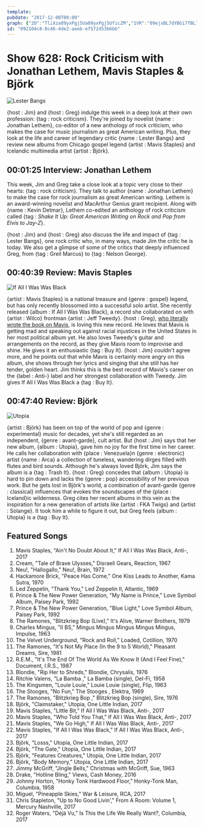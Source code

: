 ```yaml
---
template: 
pubdate: "2017-12-08T00:00"
graph: {"2D":"TliXza09yxPgj5Ua09yxPgj5UficZM","1VR":"09ejxBL7dYBGi7fBL7dYBL7dYZyyXyBL7dYBVno709ejx97qip09ejxBVno797qipBHm1G97qipX6cfd","27G":"BQsAMX6cfdRx1Ysjc9FIFkAblRx1YsBEjLYRx1Ys97qipBHm1GVycyBjc9FI"}
id: "092104c8-8c46-4de2-aeeb-ef572d53b6bb"
---
```






# Show 628: Rock Criticism with Jonathan Lethem, Mavis Staples & Björk

![Lester Bangs](https://static.soundopinions.org/images/2017/lesterbangs_web.jpg)

{host : Jim} and {host : Greg} indulge this week in a deep look at their own profession: {tag : rock criticism}. They're joined by novelist {name : Jonathan Lethem}, co-editor of a new anthology of rock criticism, who makes the case for music journalism as great American writing. Plus, they look at the life and career of legendary critic {name : Lester Bangs} and review new albums from Chicago gospel legend {artist : Mavis Staples} and Icelandic multimedia artist {artist : Björk}.



## 00:01:25 Interview: Jonathan Lethem

This week, Jim and Greg take a close look at a topic very close to their hearts: {tag : rock criticism}. They talk to author {name : Jonathan Lethem} to make the case for rock journalism as great American writing. Lethem is an award-winning novelist and MacArthur Genius grant recipient. Along with {name : Kevin Detmar}, Lethem co-edited an anthology of rock criticism called {tag : *Shake It Up: Great American Writing on Rock and Pop from Elvis to Jay-Z*}.

{host : Jim} and {host : Greg} also discuss the life and impact of {tag : Lester Bangs}, one rock critic who, in many ways, made Jim the critic he is today. We also get a glimpse of some of the critics that deeply influenced Greg, from {tag : Greil Marcus} to {tag : Nelson George}.



## 00:40:39 Review: Mavis Staples

![If All I Was Was Black](https://static.soundopinions.org/assets/628/1VR0.jpg)

{artist : Mavis Staples} is a national treasure and {genre : gospel} legend, but has only recently blossomed into a successful solo artist. She recently released {album : If All I Was Was Black}, a record she collaborated on with {artist : Wilco} frontman {artist : Jeff Tweedy}. {host : Greg}, [who literally wrote the book on Mavis](https://www.amazon.com/Ill-Take-You-There-Freedoms/dp/1451647859), is loving this new record. He loves that Mavis is getting mad and speaking out against racial injustices in the United States in her most political album yet. He also loves Tweedy's guitar and arrangements on the record, as they give Mavis room to improvise and shine. He gives it an enthusiastic {tag : Buy It}. {host : Jim} couldn't agree more, and he points out that while Mavis is certainly more angry on this album, she shows through her lyrics and singing that she still has her tender, golden heart. Jim thinks this is the best record of Mavis's career on the {label : Anti-} label and her strongest collaboration with Tweedy. Jim gives If All I Was Was Black a {tag : Buy It}.



## 00:47:40 Review: Björk

![Utopia](https://static.soundopinions.org/assets/628/27G0.jpg)

{artist : Björk} has been on top of the world of pop and {genre : experimental} music for decades, yet she's still regarded as an independent, {genre : avant-garde}, cult artist. But {host : Jim} says that her new album, {album : Utopia}, gave him no joy for the first time in her career. He calls her collaboration with {place : Venezuela}n {genre : electronic} artist {name : Arca} a collection of tuneless, wandering dirges filled with flutes and bird sounds. Although he's always loved Björk, Jim says the album is a {tag : Trash It}. {host : Greg} concedes that {album : Utopia} is hard to pin down and lacks the {genre : pop} accessibility of her previous work. But he gets lost in Björk's world, a combination of avant-garde {genre : classical} influences that evokes the soundscapes of the {place : Iceland}ic wilderness. Greg cites her recent albums in this vein as the inspiration for a new generation of artists like {artist : FKA Twigs} and {artist : Solange}. It took him a while to figure it out, but Greg feels {album : Utopia} is a {tag : Buy It}.



## Featured Songs

1. Mavis Staples, "Ain't No Doubt About It," If All I Was Was Black, Anti-, 2017
2. Cream, "Tale of Brave Ulysses," Disraeli Gears, Reaction, 1967
3. Neu!, "Hallogallo," Neu!, Brain, 1972
4. Hackamore Brick, "Peace Has Come," One Kiss Leads to Another, Kama Sutra, 1970
5. Led Zeppelin, "Thank You," Led Zeppelin II, Atlantic, 1969
6. Prince & The New Power Generation, "My Name is Prince," Love Symbol Album, Paisey Park, 1992
7. Prince & The New Power Generation, "Blue Light," Love Symbol Album, Paisey Park, 1992
8. The Ramones, "Blitzkrieg Bop (Live)," It's Alive, Warner Brothers, 1979
9. Charles Mingus, "II BS," Mingus Mingus Mingus Mingus Mingus, Impulse, 1963
10. The Velvet Underground, "Rock and Roll," Loaded, Cotillion, 1970
11. The Ramones, "It's Not My Place (In the 9 to 5 World)," Pleasant Dreams, Sire, 1981
12. R.E.M., "It's The End Of The World As We Know It (And I Feel Fine)," Document, I.R.S., 1987
13. Blondie, "Rip Her to Shreds," Blondie, Chrysalis, 1976
14. Ritchie Valens, "La Bamba ," La Bamba (single), Del-Fi, 1958
15. The Kingsmen, "Louie Louie," Louie Louie (single), Flip, 1963
16. The Stooges, "No Fun," The Stooges , Elektra, 1969
17. The Ramones, "Blitzkrieg Bop ," Blitzkrieg Bop (single), Sire, 1976
18. Björk, "Claimstaker," Utopia, One Little Indian, 2017
19. Mavis Staples, "Little Bit," If All I Was Was Black, Anti-, 2017
20. Mavis Staples, "Who Told You That," If All I Was Was Black, Anti-, 2017
21. Mavis Staples, "We Go High," If All I Was Was Black, Anti-, 2017
22. Mavis Staples, "If All I Was Was Black," If All I Was Was Black, Anti-, 2017
23. Björk, "Losss," Utopia, One Little Indian, 2017
24. Björk, "The Gate," Utopia, One Little Indian, 2017
25. Björk, "Features Creatures," Utopia, One Little Indian, 2017
26. Björk, "Body Memory," Utopia, One Little Indian, 2017
27. Jimmy McGriff, "Jingle Bells," Christmas with McGriff, Sue, 1963
28. Drake, "Hotline Bling," Views, Cash Money, 2016
29. Johnny Horton, "Honky Tonk Hardwood Floor," Honky-Tonk Man, Columbia, 1958
30. Miguel, "Pineapple Skies," War & Leisure, RCA, 2017
31. Chris Stapleton, "Up to No Good Livin'," From A Room: Volume 1, Mercury Nashville, 2017
32. Roger Waters, "Déjà Vu," Is This the Life We Really Want?, Columbia, 2017